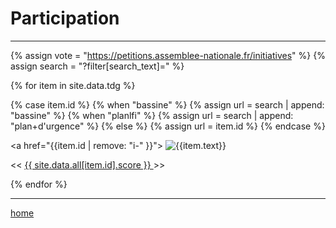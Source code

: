 Participation
=============

----

<div id="contents">

{% assign vote = "https://petitions.assemblee-nationale.fr/initiatives" %}
{% assign search = "?filter[search_text]=" %}

{% for item in site.data.tdg %}

{% case item.id %}
  {% when "bassine" %} {% assign url = search | append: "bassine" %}
  {% when "planlfi" %} {% assign url = search | append: "plan+d'urgence" %}
  {% else %}           {% assign url = item.id %}
{% endcase %}

<div id="{{item.id | remove: "i-" }}">

<a href="{{item.id | remove: "i-" }}">
  <img alt="{{item.text}}" src="{{item.id}}.graph.png">
</a>

<div class="buttons">
<span class="button shifter bak">&lt;&lt;</span>
<span class="button score"><a href="{{vote}}/{{url}}">
{{ site.data.all[item.id].score }}
</a></span>
<span class="button shifter fwd">&gt;&gt;</span>
</div>

</div>

{% endfor %}

</div>

----

[home](/)

<script>
(function init_shifter() {

const c = document.getElementById("contents")

c.querySelectorAll(".shifter.fwd")
.forEach((butt) => {
	butt.onclick = function(ev) {
		c.appendChild(c.children[0])
	}
})

c.querySelectorAll(".shifter.bak")
.forEach((butt) => {
	butt.onclick = function(ev) {
		c.insertBefore(c.children[c.children.length-1], c.children[0])
	}
})

})()
</script>
